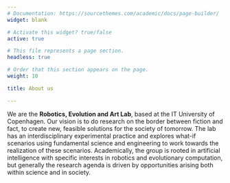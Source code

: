 ```yaml
---
# Documentation: https://sourcethemes.com/academic/docs/page-builder/
widget: blank

# Activate this widget? true/false
active: true

# This file represents a page section.
headless: true

# Order that this section appears on the page.
weight: 10

title: About us

---
```

<!-- 
![Logo of the REAL Lab](/media/logo.png)

<br/>

![Logo of ITU](/media/itu_logo.jpg)

<br/> -->

We are the **Robotics, Evolution and Art Lab**, based at the IT University of Copenhagen. Our vision is to do research on the border between fiction and fact, to create new, feasible solutions for the society of tomorrow. The lab has an interdisciplinary experimental practice and explores what-if scenarios using fundamental science and engineering to work towards the realization of these scenarios. Academically, the group is rooted in  artificial intelligence with specific interests in robotics and evolutionary computation, but generally the research agenda is driven by opportunities arising both within science and in society.

